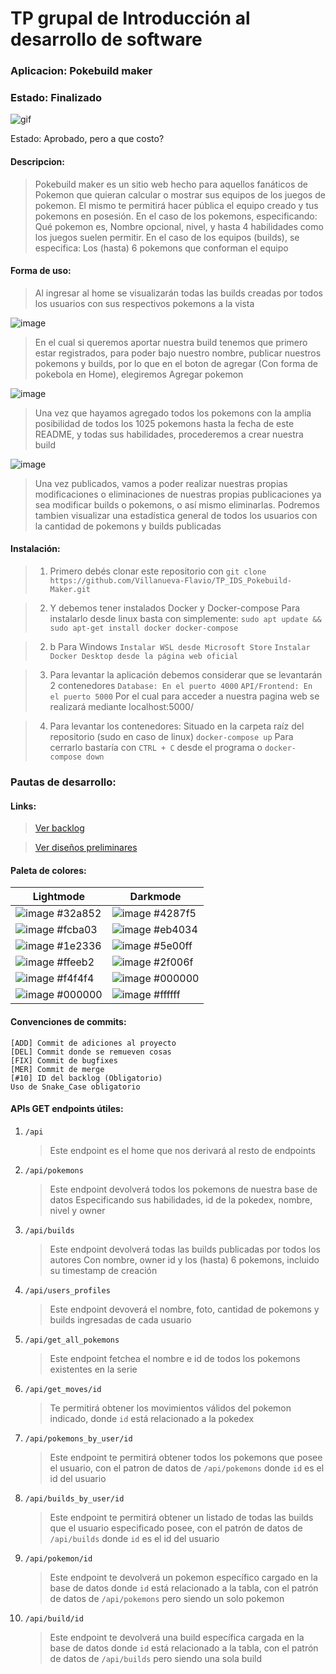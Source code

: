 
# TP grupal de Introducción al desarrollo de software

### Aplicacion: Pokebuild maker

### Estado: Finalizado
![gif](https://github.com/Villanueva-Flavio/TP_IDS_Pokebuild-Maker/assets/78744163/440ad541-99c1-4a19-a6c0-082df28d2999)


Estado: Aprobado, pero a que costo?

#### Descripcion:

> Pokebuild maker es un sitio web hecho para aquellos fanáticos de Pokemon que quieran calcular o mostrar sus equipos de los juegos de pokemon. El mismo te permitirá hacer pública el equipo creado y tus pokemons en posesión. En el caso de los pokemons, especificando: Qué pokemon es, Nombre opcional, nivel, y hasta 4 habilidades como los juegos suelen permitir. En el caso de los equipos (builds), se especifica: Los (hasta) 6 pokemons que conforman el equipo


#### Forma de uso:

> Al ingresar al home se visualizarán todas las builds creadas por todos los usuarios con sus respectivos pokemons a la vista

![image](https://github.com/Villanueva-Flavio/TP_IDS_Pokebuild-Maker/assets/78744163/079c3760-b488-4f07-84bc-010fc042b132)

> En el cual si queremos aportar nuestra build tenemos que primero estar registrados, para poder bajo nuestro nombre, publicar nuestros pokemons y builds, por lo que en el boton de agregar (Con forma de pokebola en Home), elegiremos Agregar pokemon

![image](https://github.com/Villanueva-Flavio/TP_IDS_Pokebuild-Maker/assets/78744163/de7c1a69-ae56-482f-ae84-1d34130f7208)

> Una vez que hayamos agregado todos los pokemons con la amplia posibilidad de todos los 1025 pokemons hasta la fecha de este README, y todas sus habilidades, procederemos a crear nuestra build

![image](https://github.com/Villanueva-Flavio/TP_IDS_Pokebuild-Maker/assets/78744163/383b8cdb-4966-4822-a0e6-6bf1f69a0a1e)

> Una vez publicados, vamos a poder realizar nuestras propias modificaciones o eliminaciones de nuestras propias publicaciones
ya sea modificar builds o pokemons, o así mismo eliminarlas.
Podremos tambien visualizar una estadística general de todos los usuarios con la cantidad de pokemons y builds publicadas
	

#### Instalación:

> 1. Primero debés clonar este repositorio con
	`git clone https://github.com/Villanueva-Flavio/TP_IDS_Pokebuild-Maker.git`
		
>	2. Y debemos tener instalados Docker y Docker-compose
		Para instalarlo desde linux basta con simplemente:
		`sudo apt update && sudo apt-get install docker docker-compose`
		
>	2. b Para Windows
		`Instalar WSL desde Microsoft Store`
		`Instalar Docker Desktop desde la página web oficial`
			
	
>	3. Para levantar la aplicación debemos considerar que se levantarán 2 contenedores
	    `Database: En el puerto 4000`
		`API/Frontend: En el puerto 5000`
		Por el cual para acceder a nuestra pagina web se realizará mediante
		localhost:5000/
		
>   4. Para levantar los contenedores:
		Situado en la carpeta raíz del repositorio
		(sudo en caso de linux) `docker-compose up`
	    Para cerrarlo bastaría con `CTRL + C` desde el programa
	    o `docker-compose down`
	    
### Pautas de desarrollo:

#### Links:
>	[Ver backlog](https://trello.com/b/MtCIR9PG/copilot-my-beloved)

>    [Ver diseños preliminares](https://miro.com/welcomeonboard/d2drOFdpMkF0cmgwbXJzQW1qcTcxU2YwaVAyRVUxTmlyVlZHTmFBMmtVT1E5RklkRnVwY0JNUEpvVmZlNkZSQXwzMDc0NDU3MzY4MjY1OTI1ODkwfDI=?share_link_id=672689342287)
		
#### Paleta de colores:
|Lightmode  | Darkmode  |
|--|--|
|![image](https://github.com/Villanueva-Flavio/TP_IDS_Pokebuild-Maker/assets/78744163/602ca1a1-087d-43c7-9695-c8f5c0ddec30) #32a852 |![image](https://github.com/Villanueva-Flavio/TP_IDS_Pokebuild-Maker/assets/78744163/92d823ac-00a1-4d48-81d8-c801e6ab054d) #4287f5 |
|![image](https://github.com/Villanueva-Flavio/TP_IDS_Pokebuild-Maker/assets/78744163/5d78ab75-c53f-4dcb-9865-b7381ea2c473) #fcba03 |![image](https://github.com/Villanueva-Flavio/TP_IDS_Pokebuild-Maker/assets/78744163/af75cdbc-11bf-4f04-a207-b96052aae8ba) #eb4034 |
|![image](https://github.com/Villanueva-Flavio/TP_IDS_Pokebuild-Maker/assets/78744163/4acf9c35-94f7-4242-b829-89dea68e11cc) #1e2336 |![image](https://github.com/Villanueva-Flavio/TP_IDS_Pokebuild-Maker/assets/78744163/823d64fa-9356-4620-b57a-a7909d5137eb) #5e00ff |
|![image](https://github.com/Villanueva-Flavio/TP_IDS_Pokebuild-Maker/assets/78744163/2f9cb80a-77d1-42d2-9a2e-91cc36a6229a) #ffeeb2 |![image](https://github.com/Villanueva-Flavio/TP_IDS_Pokebuild-Maker/assets/78744163/d3736d15-a613-4d5c-989f-aee94f9dfbb1) #2f006f |
|![image](https://github.com/Villanueva-Flavio/TP_IDS_Pokebuild-Maker/assets/78744163/4633f4d0-9ef8-44d3-9def-8329cad961b3) #f4f4f4 |![image](https://github.com/Villanueva-Flavio/TP_IDS_Pokebuild-Maker/assets/78744163/186d5b32-fa94-4c91-911f-995ba16f1cdf) #000000 |
|![image](https://github.com/Villanueva-Flavio/TP_IDS_Pokebuild-Maker/assets/78744163/186d5b32-fa94-4c91-911f-995ba16f1cdf) #000000 |![image](https://github.com/Villanueva-Flavio/TP_IDS_Pokebuild-Maker/assets/78744163/316d138c-af41-45e9-8b1d-7c7d1af0c12f) #ffffff |

#### Convenciones de commits:
	[ADD] Commit de adiciones al proyecto
	[DEL] Commit donde se remueven cosas
	[FIX] Commit de bugfixes
	[MER] Commit de merge
	[#10] ID del backlog (Obligatorio)
	Uso de Snake_Case obligatorio
		
#### APIs GET endpoints útiles:
 1. `/api`
    > Este endpoint es el home que nos derivará al resto de endpoints
 1. `/api/pokemons`
    > Este endpoint devolverá todos los pokemons de nuestra base de datos
    > Especificando sus habilidades, id de la pokedex, nombre, nivel y owner
 1. `/api/builds`
    > Este endpoint devolverá todas las builds publicadas por todos los autores
    > Con nombre, owner id y los (hasta) 6 pokemons, incluido su timestamp de creación
 1. `/api/users_profiles`
    > Este endpoint devoverá el nombre, foto, cantidad de pokemons y builds ingresadas de cada usuario
 1. `/api/get_all_pokemons`
    > Este endpoint fetchea el nombre e id de todos los pokemons existentes en la serie
 1. `/api/get_moves/id`
    > Te permitirá obtener los movimientos válidos del pokemon indicado, donde `id` está relacionado a la pokedex
 1. `/api/pokemons_by_user/id`
    > Este endpoint te permitirá obtener todos los pokemons que posee el usuario, con el patron de datos de `/api/pokemons` donde `id` es el id del usuario
 1. `/api/builds_by_user/id`
    > Este endpoint te permitirá obtener un listado de todas las builds que el usuario especificado posee, con el patrón de datos de `/api/builds` donde `id` es el id del usuario
 1. `/api/pokemon/id`
    > Este endpoint te devolverá un pokemon específico cargado en la base de datos donde `id` está relacionado a la tabla, con el patrón de datos de `/api/pokemons` pero siendo un solo pokemon
 1. `/api/build/id`
    > Este endpoint te devolverá una build específica cargada en la base de datos donde `id` está relacionado a la tabla, con el patrón de datos de `/api/builds` pero siendo una sola build
